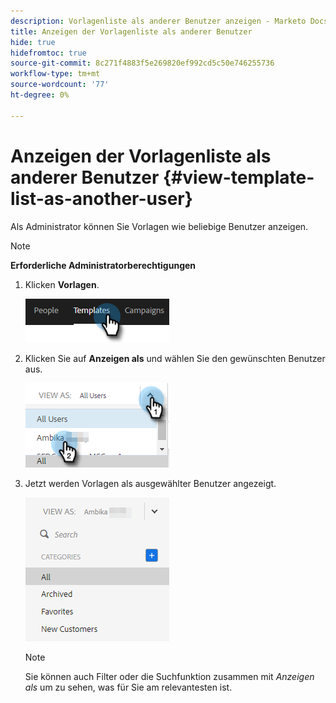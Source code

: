 ```yaml
---
description: Vorlagenliste als anderer Benutzer anzeigen - Marketo Docs - Produktdokumentation
title: Anzeigen der Vorlagenliste als anderer Benutzer
hide: true
hidefromtoc: true
source-git-commit: 8c271f4883f5e269820ef992cd5c50e746255736
workflow-type: tm+mt
source-wordcount: '77'
ht-degree: 0%

---
```


# Anzeigen der Vorlagenliste als anderer Benutzer {#view-template-list-as-another-user}

Als Administrator können Sie Vorlagen wie beliebige Benutzer anzeigen.

>[!NOTE]
>
>**Erforderliche Administratorberechtigungen**

1. Klicken **Vorlagen**.

   ![](assets/view-template-list-as-another-user-1.png)

1. Klicken Sie auf **Anzeigen als** und wählen Sie den gewünschten Benutzer aus.

   ![](assets/view-template-list-as-another-user-2.png)

1. Jetzt werden Vorlagen als ausgewählter Benutzer angezeigt.

   ![](assets/view-template-list-as-another-user-3.png)

   >[!NOTE]
   >
   >Sie können auch Filter oder die Suchfunktion zusammen mit _Anzeigen als_ um zu sehen, was für Sie am relevantesten ist.
